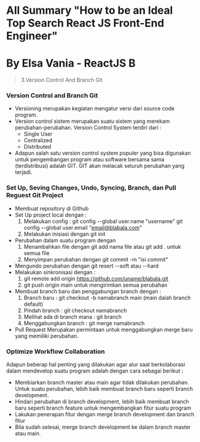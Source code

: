 # All Summary "How to be an Ideal Top Search React JS Front-End Engineer" 
# By Elsa Vania - ReactJS B

> 3.Version Control And Branch Git

### Version Control and Branch Git
- Versioning merupakan kegiatan mengatur versi dari source code program. 
- Version control sistem merupakan suatu sistem yang merekam perubahan-perubahan. Version Control System terdiri dari :
    * Single User
    * Centralized
    * Distributed 
-  Adapun salah satu version control system populer yang bisa digunakan untuk pengembangan program atau software bersama sama (terdistribusi) adalah GIT. GIT akan melacak seluruh perubahan yang terjadi.


### Set Up, Seving Changes, Undo, Syncing, Branch, dan Pull Reguest Git Project
- Membuat repository di Github
- Set Up project local dengan :
  1. Melakukan config :
    git config --global user.name "username"
    git config --global user.email "email@blabala.com"
  2. Melakukan inisiasi  dengan git init
- Perubahan dalam suatu program dengan 
  1. Menambahkan file dengan git add nama file atau git add . untuk semua file
  2. Menyimpan perubahan dengan git commit -m "isi commit"
- Mengundo perubahan dengan git resert --soft atau --hard
- Melakukan sinkronisasi dengan :
  1. git remote add origin https://github.com/uname/blabala.git
  2. git push origin main untuk mengirimkan semua perubahan
- Membuat branch baru dan penggabungan branch dengan : 
  1. Branch baru : git checkout -b namabranch main (main dalah branch default)
  2. Pindah branch : git checkout  namabranch
  3. Melihat ada di branch mana : git branch
  4. Menggabungkan branch : git merge namabranch
- Pull Request 
  Merupakan permintaan untuk menggabungkan merge baru yang memiliki perubahan. 


### Optimize Workflow Collaboration
Adapun beberap hal penting yang dilakukan agar alur saat berkolaborasi dalam mendevelop suatu program adalah dengan cara sebagai berikut :
- Membiarkan branch master atau main agar tidak dilakukan perubahan. Untuk suatu perubahan, lebih baik membuat branch baru seperti branch development.
- Hindari perubahan di branch development, lebih baik membuat branch baru seperti branch feature untuk mengembangkan fitur suatu program 
-  Lakukan penerapan fitur dengan merge  branch development dan branch fitur
-  Bila sudah selesai, merge branch development ke dalam branch master atau main.

> 

